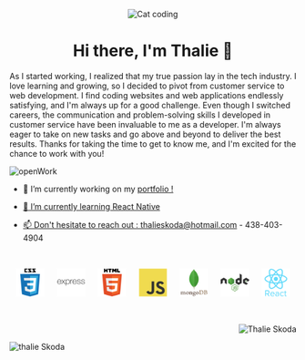<p align="center">
  <img src="https://cdn.dribbble.com/users/1787323/screenshots/6604852/lazycat_code-01_4x.png?compress=1&resize=1600x1200&vertical=top" alt="Cat coding" width="40%">
</p>

<div align="center">
  <h1> Hi there, I'm Thalie 👋</h1>
</div>
<p>As I started working, I realized that my true passion lay in the tech industry. I love learning and growing, so I decided to pivot from customer service to web development. I find coding websites and web applications endlessly satisfying, and I'm always up for a good challenge. Even though I switched careers, the communication and problem-solving skills I developed in customer service have been invaluable to me as a developer. I'm always eager to take on new tasks and go above and beyond to deliver the best results. Thanks for taking the time to get to know me, and I'm excited for the chance to work with you!</p>

![openWork](https://img.shields.io/badge/Open%20to-Work-green)
</br>
- 🔭 I’m currently working on my <a href="[https://thalieskoda-git-main-thalieskoda.vercel.app](https://thalieskoda.vercel.app/)" />portfolio !

- 🌱 I’m currently learning React Native

- 📫 Don't hesitate to reach out : thalieskoda@hotmail.com - 438-403-4904
</br>
<p align="center" style="display: flex; justify-content: space-around;"> 
  <a href="https://www.w3schools.com/css/" target="_blank" rel="noreferrer"> <img src="https://raw.githubusercontent.com/devicons/devicon/master/icons/css3/css3-original-wordmark.svg" alt="css3" width="50" height="50"/> </a> 
  <a href="https://expressjs.com" target="_blank" rel="noreferrer"> <img src="https://raw.githubusercontent.com/devicons/devicon/master/icons/express/express-original-wordmark.svg" alt="express" width="50" height="50"/> </a> 
  <a href="https://www.w3.org/html/" target="_blank" rel="noreferrer"> <img src="https://raw.githubusercontent.com/devicons/devicon/master/icons/html5/html5-original-wordmark.svg" alt="html5" width="50" height="50"/> </a> 
  <a href="https://developer.mozilla.org/en-US/docs/Web/JavaScript" target="_blank" rel="noreferrer"> <img src="https://raw.githubusercontent.com/devicons/devicon/master/icons/javascript/javascript-original.svg" alt="javascript" width="50" height="50"/> </a> 
  <a href="https://www.mongodb.com/" target="_blank" rel="noreferrer"> <img src="https://raw.githubusercontent.com/devicons/devicon/master/icons/mongodb/mongodb-original-wordmark.svg" alt="mongodb" width="50" height="50"/> </a> 
  <a href="https://nodejs.org" target="_blank" rel="noreferrer"> <img src="https://raw.githubusercontent.com/devicons/devicon/master/icons/nodejs/nodejs-original-wordmark.svg" alt="nodejs" width="50" height="50"/> </a> 
  <a href="https://reactjs.org/" target="_blank" rel="noreferrer"> <img src="https://raw.githubusercontent.com/devicons/devicon/master/icons/react/react-original-wordmark.svg" alt="react" width="50" height="50"/> </a> 
</p>
</br>
<p>&nbsp;<img align="right" src="https://github-readme-stats.vercel.app/api?username=thalieskoda&show_icons=true&locale=en" alt="Thalie Skoda" /></p>
<p><img align="left" src="https://github-readme-stats.vercel.app/api/top-langs?username=thalieskoda&show_icons=true&locale=en&layout=compact" alt="thalie Skoda" /></p>

